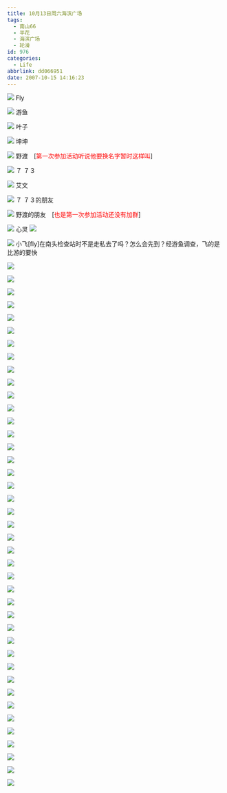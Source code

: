 ```yaml
---
title: 10月13日周六海滨广场
tags:
  - 南山66
  - 平花
  - 海滨广场
  - 轮滑
id: 976
categories:
  - Life
abbrlink: dd066951
date: 2007-10-15 14:16:23
---
```


![](/images/2007/10/15_135748_8155.jpg)
Fly

![](/images/2007/10/15_135816_8156.jpg)
游鱼

![](/images/2007/10/15_135830_8157.jpg)
叶子

![](/images/2007/10/15_135841_8158.jpg)
坤坤

![](/images/2007/10/15_135856_8159.jpg)
野渡　[<font color="red">第一次参加活动听说他要换名字暂时这样叫</font>]

![](/images/2007/10/15_135906_8160.jpg)
７ ７３

![](/images/2007/10/15_135925_8161.jpg)
艾文

![](/images/2007/10/15_135934_8162.jpg)
７ ７３的朋友

![](/images/2007/10/15_135943_8163.jpg)
野渡的朋友　[<font color="red">也是第一次参加活动还没有加群</font>]

![](/images/2007/10/15_135952_8164.jpg)
心灵 ![](/images/2007/08/23_em016_7586.gif)

![](/images/2007/10/15_140000_8165.jpg)
小飞[fly]在南头检查站时不是走私去了吗？怎么会先到？经游鱼调查，飞的是比游的要快

![](/images/2007/10/15_140102_8166.jpg)

![](/images/2007/10/15_140115_8167.jpg)

![](/images/2007/10/15_140123_8168.jpg)

![](/images/2007/10/15_140131_8169.jpg)

![](/images/2007/10/15_140231_8170.jpg)

![](/images/2007/10/15_140238_8171.jpg)

![](/images/2007/10/15_140247_8172.jpg)

![](/images/2007/10/15_140255_8173.jpg)

![](/images/2007/10/15_140301_8174.jpg)

![](/images/2007/10/15_140312_8175.jpg)

![](/images/2007/10/15_140339_8176.jpg)

![](/images/2007/10/15_140650_8177.jpg)

![](/images/2007/10/15_140718_8178.jpg)

![](/images/2007/10/15_140727_8179.jpg)

![](/images/2007/10/15_140752_8180.jpg)

![](/images/2007/10/15_140801_8181.jpg)

![](/images/2007/10/15_140836_8183.jpg)

![](/images/2007/10/15_140843_8184.jpg)

![](/images/2007/10/15_140908_8185.jpg)

![](/images/2007/10/15_140942_8186.jpg)

![](/images/2007/10/15_140957_8187.jpg)

![](/images/2007/10/15_141007_8188.jpg)

![](/images/2007/10/15_141019_8189.jpg)

![](/images/2007/10/15_141028_8190.jpg)

![](/images/2007/10/15_141041_8191.jpg)

![](/images/2007/10/15_141050_8192.jpg)

![](/images/2007/10/15_141059_8193.jpg)

![](/images/2007/10/15_141109_8194.jpg)

![](/images/2007/10/15_141118_8195.jpg)

![](/images/2007/10/15_141124_8196.jpg)

![](/images/2007/10/15_141138_8197.jpg)

![](/images/2007/10/15_141149_8198.jpg)

![](/images/2007/10/15_141159_8199.jpg)

![](/images/2007/10/15_141207_8200.jpg)

![](/images/2007/10/15_141217_8201.jpg)

![](/images/2007/10/15_141230_8202.jpg)

![](/images/2007/10/15_141238_8203.jpg)

![](/images/2007/10/15_141246_8204.jpg)

![](/images/2007/10/15_141253_8205.jpg)

![](/images/2007/10/15_141301_8206.jpg)

![](/images/2007/10/15_141309_8207.jpg)